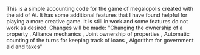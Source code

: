 This is a simple accounting code for the game of megalopolis created with the aid of Ai. It has some additional features that I have found helpful for playing a
more creative game. It is still in work and some features do not work as desired.
Changes will be made:
  "Changing the ownership of a property
  , Alliance mechanics
  , Joint ownership of properties
  , Automatic counting of the turns for keeping track of loans
  , Algorithm for government aid and taxes"
